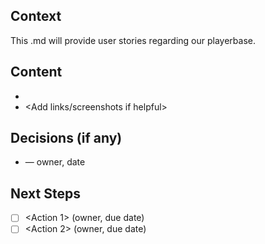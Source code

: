 ## Context
This .md will provide user stories regarding our playerbase.
## Content
- <Bullets or tables as required by your section>
- <Add links/screenshots if helpful>
## Decisions (if any)
- <Decision> — owner, date
## Next Steps
- [ ] <Action 1> (owner, due date)
- [ ] <Action 2> (owner, due date) 
